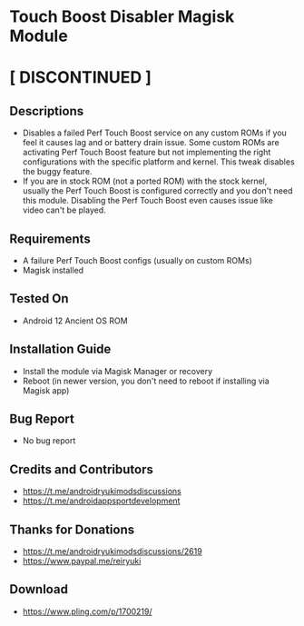 # Touch Boost Disabler Magisk Module
# [ DISCONTINUED ]

## Descriptions
- Disables a failed Perf Touch Boost service on any custom ROMs if you feel it causes lag and or battery drain issue. Some custom ROMs are activating Perf Touch Boost feature but not implementing the right configurations with the specific platform and kernel. This tweak disables the buggy feature.
- If you are in stock ROM (not a ported ROM) with the stock kernel, usually the Perf Touch Boost is configured correctly and you don't need this module. Disabling the Perf Touch Boost even causes issue like video can't be played.

## Requirements
- A failure Perf Touch Boost configs (usually on custom ROMs)
- Magisk installed

## Tested On
- Android 12 Ancient OS ROM

## Installation Guide
- Install the module via Magisk Manager or recovery
- Reboot (in newer version, you don't need to reboot if installing via Magisk app)

## Bug Report
- No bug report

## Credits and Contributors
- https://t.me/androidryukimodsdiscussions
- https://t.me/androidappsportdevelopment

## Thanks for Donations
- https://t.me/androidryukimodsdiscussions/2619
- https://www.paypal.me/reiryuki

## Download
- https://www.pling.com/p/1700219/
